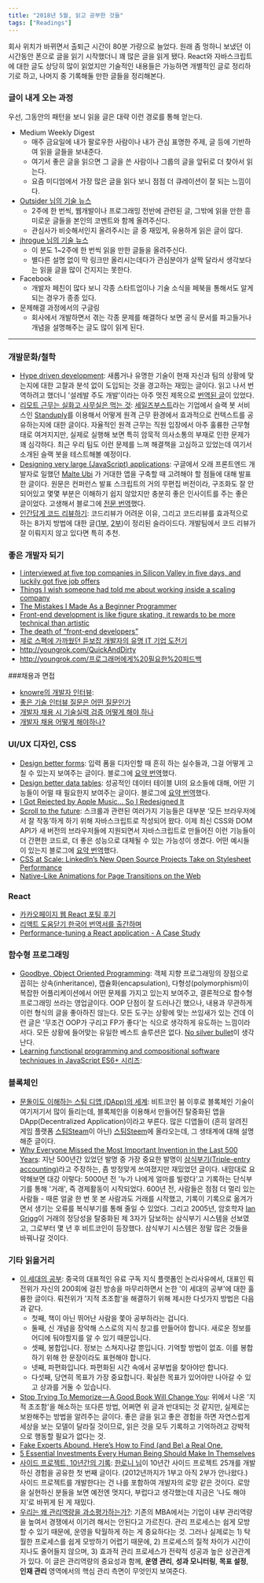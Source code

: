 ```yaml
---
title: "2018년 5월, 읽고 공부한 것들"
tags: ["Readings"]
---
```


회사 위치가 바뀌면서 출퇴근 시간이 80분 가량으로 늘었다. 원래 좀 멍하니 보냈던 이 시간동안 폰으로 글을 읽기 시작했더니 꽤 많은 글을 읽게 됐다. React와 자바스크립트에 대한 글도 상당히 많이 읽었지만 기술적인 내용들은 가능하면 개별적인 글로 정리하기로 하고, 나머지 중 기록해둘 만한 글들을 정리해본다.

### 글이 내게 오는 과정

우선, 그동안의 패턴을 보니 읽을 글은 대략 이런 경로를 통해 얻는다.

- Medium Weekly Digest
  - 매주 금요일에 내가 팔로우한 사람이나 내가 관심 표명한 주제, 글 등에 기반하여 읽을 글들을 보내준다.
  - 여기서 좋은 글을 읽으면 그 글을 쓴 사람이나 그룹의 글을 앞뒤로 더 찾아서 읽는다.
  - 요즘 미디엄에서 가장 많은 글을 읽다 보니 점점 더 큐레이션이 잘 되는 느낌이다.
- [Outsider 님의 기술 뉴스](https://blog.outsider.ne.kr/category/Newsletter)
  - 2주에 한 번씩, 웹개발이나 프로그래밍 전반에 관련된 글, 그밖에 읽을 만한 흥미로운 글들을 본인의 코멘트와 함께 올려주신다. 
  - 관심사가 비슷해서인지 올려주시는 글 중 재밌게, 유용하게 읽은 글이 많다.
- [jhrogue 님의 기술 뉴스](http://jhrogue.blogspot.com/search/label/B%EA%B8%89%20%ED%94%84%EB%A1%9C%EA%B7%B8%EB%9E%98%EB%A8%B8)
  - 이 분도 1~2주에 한 번씩 읽을 만한 글들을 올려주신다.
  - 별다른 설명 없이 딱 링크만 올리시는데다가 관심분야가 살짝 달라서 생각보다는 읽을 글을 많이 건지지는 못한다.
- Facebook
  - 개발자 페친이 많다 보니 각종 스타트업이나 기술 소식을 페북을 통해서도 알게 되는 경우가 종종 있다.
- 문제해결 과정에서의 구글링
  - 회사에서 개발하면서 겪는 각종 문제를 해결하다 보면 공식 문서를 파고들거나 개념을 설명해주는 글도 많이 읽게 된다.

---

### 개발문화/철학

- [Hype driven development](<https://blog.daftcode.pl/hype-driven-development-3469fc2e9b22>): 새롭거나 유명한 기술이 현재 자신과 팀의 상황에 맞는지에 대한 고찰과 분석 없이 도입되는 것을 경고하는 재밌는 글이다. 읽고 나서 번역하려고 했더니 '설레발 주도 개발'이라는 아주 멋진 제목으로 [번역된 글](https://lazygyu.net/blog/hype_driven_development)이 있었다. 
- [리모트 근무는 실화고 사무실은 먹는 것](https://medium.com/@sybae/리모트-근무는-실화고-사무실은-먹는것-0편-65d9aa8dced1): [세일즈부스트](https://medium.com/@blaswan/salesboost-recruit-2c1248aa394a)라는 기업에서 슬랙 봇 서비스인 [Standuply](https://standuply.com/)를 이용해서 어떻게 원격 근무 환경에서 효과적으로 컨텍스트를 공유하는지에 대한 글이다. 자율적인 원격 근무는 직원 입장에서 아주 훌륭한 근무형태로 여겨지지만, 실제로 실행해 보면 특히 암묵적 의사소통의 부재로 인한 문제가 꽤 심각하다. 최근 우리 팀도 이런 문제를 느껴 해결책을 고심하고 있었는데 여기서 소개된 슬랙 봇을 테스트해볼 예정이다.
- [Designing very large (JavaScript) applications](https://medium.com/@cramforce/designing-very-large-javascript-applications-6e013a3291a3): 구글에서 오래 프론트엔드 개발자로 일했던 [Malte Ubi](https://medium.com/@cramforce?source=post_header_lockup) 가 거대한 앱을 구축할 때 고려해야 할 점들에 대해 발표한 글이다. 원문은 컨퍼런스 발표 스크립트의 거의 무편집 버전이라, 구조화도 잘 안 되어있고 몇몇 부분은 이해하기 쉽지 않았지만 충분히 좋은 인사이트를 주는 좋은 글이었다. 고생해서 블로그에 [전문 번역](https://medium.com/steady-study/번역-아주-거대한-자바스크립트-어플리케이션을-구축하기-3aa37fc45122)했다.
- [인간답게 코드 리뷰하기](https://www.slideshare.net/codetemplate/2018-01code-review-95601233): 코드리뷰가 어려운 이유, 그리고 코드리뷰를 효과적으로 하는 8가지 방법에 대한 글([1부](https://mtlynch.io/human-code-reviews-1/), [2부](https://mtlynch.io/human-code-reviews-2/))이 정리된 슬라이드다. 개발팀에서 코드 리뷰가 잘 이뤄지지 않고 있다면 특히 추천.

### 좋은 개발자 되기

- [I interviewed at five top companies in Silicon Valley in five days, and luckily got five job offers](https://medium.com/@XiaohanZeng/i-interviewed-at-five-top-companies-in-silicon-valley-in-five-days-and-luckily-got-five-job-offers-25178cf74e0f)
- [Things I wish someone had told me about working inside a scaling company](https://slackhq.com/things-i-wish-someone-had-told-me-about-working-inside-a-scaling-company-e148ff7c3718)
- [The Mistakes I Made As a Beginner Programmer](https://medium.com/@samerbuna/the-mistakes-i-made-as-a-beginner-programmer-ac8b3e54c312)
- [Front-end development is like figure skating, it rewards to be more technical than artistic](https://medium.com/@jerrylowm/front-end-development-is-like-figure-skating-it-rewards-to-be-more-technical-than-artistic-784323079131)
- [The death of “front-end developers”](https://medium.com/@jerrylowm/the-death-of-front-end-developers-803a95e0f411)
- [제로 스펙에 가까웠던 듣보잡 개발자의 유명 IT 기업 도전기](http://jojoldu.tistory.com/280) 
- http://youngrok.com/QuickAndDirty
- http://youngrok.com/프로그래머에게%20필요한%20피드백

###채용과 면접

- [knowre의 개발자 인터뷰](http://blog.kivol.net/post/138587457933/우리-회사의-개발자-인터뷰): 
- [좋은 기술 인터뷰 질문은 어떤 질문인가](http://blog.kivol.net/post/173442457743/좋은-기술-인터뷰-질문은-어떤-질문인가)
- [개발자 채용 시 기술실력 검증 어떻게 해야 하나](https://brunch.co.kr/@leehosung/47)
- [개발자 채용 어떻게 해야하나?](https://wonderer80.github.io/2018/04/12/개발자-채용-어떻게-해야하나/)



### UI/UX 디자인, CSS

- [Design better forms](https://uxdesign.cc/design-better-forms-96fadca0f49c): 입력 폼을 디자인할 때 흔히 하는 실수들과, 그걸 어떻게 고칠 수 있는지 보여주는 글이다. 블로그에 [요약 번역](https://spilist.github.io/2018/05/08/design-better-forms.html)했다.
- [Design better data tables](https://uxdesign.cc/design-better-data-tables-4ecc99d23356): 성공적인 데이터 테이블 UI의 요소들에 대해, 어떤 기능들이 어떨 때 필요한지 보여주는 글이다. 블로그에 [요약 번역](https://spilist.github.io/2018/05/10/design-better-data-tables.html)했다.
- [I Got Rejected by Apple Music… So I Redesigned It](https://medium.com/startup-grind/i-got-rejected-by-apple-music-so-i-redesigned-it-b7e2e4dc64bf)
- [Scroll to the future](https://evilmartians.com/chronicles/scroll-to-the-future-modern-javascript-css-scrolling-implementations): 스크롤과 관련된 여러가지 기능들은 대부분 ‘모든 브라우저에서 잘 작동’하게 하기 위해 자바스크립트로 작성되어 왔다. 이제 최신 CSS와 DOM API가 새 버전의 브라우저들에 지원되면서 자바스크립트로 만들어진 이런 기능들이 더 간편한 코드로, 더 좋은 성능으로 대체될 수 있는 가능성이 생겼다. 어떤 예시들이 있는지 블로그에 [요약 번역](https://spilist.github.io/2018/05/11/scroll-to-the-future.html)했다.
- [CSS at Scale: LinkedIn’s New Open Source Projects Take on Stylesheet Performance](https://engineering.linkedin.com/blog/2018/04/css-at-scale--linkedins-new-open-source-projects-take-on-stylesh?utm_source=mybridge&utm_medium=blog&utm_campaign=read_more)
- [Native-Like Animations for Page Transitions on the Web](https://css-tricks.com/native-like-animations-for-page-transitions-on-the-web/?utm_source=mybridge&utm_medium=blog&utm_campaign=read_more)

### React

- [카카오페이지 웹 React 포팅 후기](https://medium.com/@ljs0705/카카오페이지-웹-react-포팅-후기-76402cc5e031)
- [리액트 도움닫기 한국어 번역서를 출간하며](https://sujinlee.me/the-road-to-learn-react-korean/)
- [Performance-tuning a React application - A Case Study](https://codeburst.io/performance-tuning-a-react-application-f480f46dc1a2)

### 함수형 프로그래밍

- [Goodbye, Object Oriented Programming](https://medium.com/@cscalfani/goodbye-object-oriented-programming-a59cda4c0e53): 객체 지향 프로그래밍의 장점으로 꼽히는 상속(inheritance), 캡슐화(encapsulation), 다형성(polymorphism)이 복잡한 어플리케이션에서 어떤 문제를 가지고 있는지 보여주고, 결론적으로 함수형 프로그래밍 쓰라는 영업글이다. OOP 단점이 잘 드러나긴 했으나, 내용과 무관하게 이런 형식의 글을 좋아하진 않는다. 모든 도구는 상황에 맞는 쓰임새가 있는 건데 이런 글은 '무조건 OOP가 구리고 FP가 좋다'는 식으로 생각하게 유도하는 느낌이라서다. 모든 상황에 들어맞는 유일한 베스트 솔루션은 없다. [No silver bullet](http://www.cs.nott.ac.uk/~pszcah/G51ISS/Documents/NoSilverBullet.html)이 생각난다.
- [Learning functional programming and compositional software techniques in JavaScript ES6+ 시리즈](https://medium.com/javascript-scene/composing-software-an-introduction-27b72500d6ea): 

### 블록체인

- [문돌이도 이해하는 스팀 디앱 (DApp)의 세계](https://steemit.com/kr/@project7/dapp): 비트코인 붐 이후로 블록체인 기술이 여기저기서 많이 들리는데, 블록체인을 이용해서 만들어진 탈중화된 앱을 DApp(Decentralized Application)이라고 부른다. 많은 디앱들이 (흔히 알려진 게임 플랫폼 [스팀Steam](https://store.steampowered.com)이 아닌) [스팀Steem](https://steem.io)에 올라오는데, 그 생태계에 대해 설명해준 글이다.
- [Why Everyone Missed the Most Important Invention in the Last 500 Years](https://hackernoon.com/why-everyone-missed-the-most-important-invention-in-the-last-500-years-c90b0151c169): 지난 500년간 있었던 발명 중 가장 중요한 발명이 [삼식부기(Triple-entry accounting)](https://blockinpress.com/archives/3330)라고 주장하는, 좀 방정맞게 쓰여졌지만 재밌었던 글이다. 내맘대로 요약해보면 대강 이렇다: 5000년 전 '누가 나에게 얼마를 빌렸다'고 기록하는 단식부기를 통해 '거래', 즉 경제활동이 시작되었다. 600년 전, 사람들은 점점 더 멀리 있는 사람들 - 때론 얼굴 한 번 못 본 사람과도 거래를 시작했고, 기록이 기록으로 옮겨가면서 생기는 오류를 복식부기를 통해 줄일 수 있었다. 그리고 2005년, 암호학자 [Ian Grigg](https://twitter.com/iang_fc?ref_src=twsrc%5Egoogle%7Ctwcamp%5Eserp%7Ctwgr%5Eauthor)이 거래의 정당성을 탈중화된 제 3자가 담보하는 삼식부기 시스템을 선보였고, 그로부터 몇 년 후 비트코인이 등장했다. 삼식부기 시스템은 정말 많은 것들을 바꿔나갈 것이다.

### 기타 읽을거리

- [이 세대의 공부](https://brunch.co.kr/@yoojs8512/81): 중국의 대표적인 유료 구독 지식 플랫폼인 논리사유에서, 대표인 뤄전위가 자신의 200회에 걸친 방송을 마무리하면서 논한 '이 세대의 공부'에 대한 훌륭한 글이다. 뤄전위가 '지적 초조함'을 해결하기 위해 제시한 다섯가지 방법은 다음과 같다.
  - 첫째, 책이 아닌 뛰어난 사람을 쫓아 공부하라는 겁니다.
  - 둘째, 신 개념을 장악해 스스로의 지식 창고를 만들어야 합니다. 새로운 정보를 어디에 둬야할지를 알 수 있기 때문입니다.
  - 셋째, 봉합입니다. 정보는 스쳐지나갈 뿐입니다. 기억할 방법이 없죠. 이를 봉합하기 위해 한 문장이라도 표현해야 합니다.
  - 넷째, 파편화입니다. 파편화된 시간 속에서 공부법을 찾아야만 합니다.
  - 다섯째, 당연히 목표가 가장 중요합니다. 확실한 목표가 있어야만 나아갈 수 있고 상과를 거둘 수 있습니다. 
- [Stop Trying To Memorize — A Good Book Will Change You](https://medium.com/swlh/stop-trying-to-memorize-a-good-book-will-change-you-2bebafb22203): 위에서 나온 '지적 초조함'을 해소하는 또다른 방법, 어쩌면 위 글과 반대되는 것 같지만, 실제로는 보완해주는 방법을 알려주는 글이다. 좋은 글을 읽고 좋은 경험을 하면 자연스럽게 세상을 보는 모델이 달라질 것이므로, 읽은 것을 모두 기록하고 기억하려고 강박적으로 행동할 필요가 없다는 것.
- [Fake Experts Abound. Here’s How to Find (and Be) a Real One.](https://mobile.nytimes.com/2018/04/20/your-money/experts-david-baker.html)
- [5 Essential Investments Every Human Being Should Make In Themselves](https://medium.com/the-mission/5-essential-investments-every-human-being-should-make-in-themselves-121771565384)
- [사이드 프로젝트, 10년간의 기록](https://medium.com/@jungil.han/사이드-프로젝트-10년의-기록-파트-1-63bc25f8dcfc): [한로니 님](https://medium.com/@jungil.han?source=post_header_lockup)이 10년간 사이드 프로젝트 25개를 개발하신 경험을 공유한 첫 번째 글이다. (2012년까지가 1부고 아직 2부가 안나왔다.) 사이드 프로젝트를 개발한다는 건 나를 포함하여 개발자의 로망 같은 것이다. 로망을 실현하신 분들을 보면 예전엔 멋지다, 부럽다고 생각했는데 지금은 '나도 해야지'로 바뀌게 된 게 재밌다.
- [우리는 왜 관리역량을 과소평가하는가?](http://m.hbrkorea.com/magazine/article/view/7_1/page/1/article_no/1047): 기존의 MBA에서는 기업이 내부 관리역량을 높여서 경쟁에서 이기려 해서는 안된다고 가르친다. 관리 프로세스는 쉽게 모방할 수 있기 때문에, 운영을 탁월하게 하는 게 중요하다는 것. 그러나 실제로는 1) 탁월한 프로세스를 쉽게 모방하기 어렵기 때문에, 2) 프로세스의 질적 차이가 시간이 지나도 줄어들지 않으며, 3) 효과적 관리 프로세스가 전략적 성공과 높은 상관관계가 있다. 이 글은 관리역량의 중요성과 함께, **운영 관리**, **성과 모니터링**, **목표 설정**, **인재 관리** 영역에서의 핵심 관리 측면이 무엇인지 보여준다.